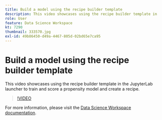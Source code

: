 ```yaml
---
title: Build a model using the recipe builder template
description: This video showcases using the recipe builder template in the JupyterLab launcher to train and score a propensity model and create a recipe.
role: User
feature: Data Science Workspace
kt: 7290
thumbnail: 333570.jpg
exl-id: 49b86450-d49a-4467-805d-02bd65e7ca95
---
```

# Build a model using the recipe builder template

This video showcases using the recipe builder template in the JupyterLab launcher to train and score a propensity model and create a recipe.

>[!VIDEO](https://video.tv.adobe.com/v/333570?quality=12&learn=on)

For more information, please visit the [Data Science Workspace documentation](https://experienceleague.adobe.com/docs/experience-platform/data-science-workspace/home.html).